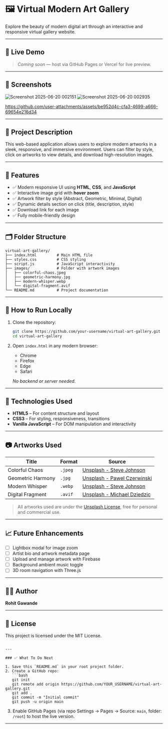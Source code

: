 # 🖼️ Virtual Modern Art Gallery

Explore the beauty of modern digital art through an interactive and responsive virtual gallery website.

---

## 🚀 Live Demo

> _Coming soon_ — host via GitHub Pages or Vercel for live preview.

---

## 📸 Screenshots

![Screenshot 2025-06-20 002151](https://github.com/user-attachments/assets/6536c9d9-a5d4-475c-b6e1-cf4e79b34d8d)
![Screenshot 2025-06-20 002935](https://github.com/user-attachments/assets/6b3d27c1-f7f7-41e6-ad9e-91f1fef5972d)



https://github.com/user-attachments/assets/be952d4c-cfa3-4699-a666-69654e216d34


---

## 📌 Project Description

This web-based application allows users to explore modern artworks in a sleek, responsive, and immersive environment. Users can filter by style, click on artworks to view details, and download high-resolution images.

---

## 🎯 Features

- ✅ Modern responsive UI using **HTML**, **CSS**, and **JavaScript**
- ✅ Interactive image grid with **hover zoom**
- ✅ Artwork filter by style (Abstract, Geometric, Minimal, Digital)
- ✅ Dynamic details section on click (title, description, style)
- ✅ Download link for each image
- ✅ Fully mobile-friendly design

---

## 🗂️ Folder Structure

```
virtual-art-gallery/
├── index.html         # Main HTML file
├── styles.css         # CSS styling
├── script.js          # JavaScript interactivity
├── images/            # Folder with artwork images
│   ├── colorful-chaos.jpeg
│   ├── geometric-harmony.jpg
│   ├── modern-whisper.webp
│   └── digital-fragment.avif
└── README.md          # Project documentation
```

---

## 🧪 How to Run Locally

1. Clone the repository:
   ```bash
   git clone https://github.com/your-username/virtual-art-gallery.git
   cd virtual-art-gallery
   ```

2. Open `index.html` in any modern browser:
   - Chrome
   - Firefox
   - Edge
   - Safari

   _No backend or server needed._

---

## 🧰 Technologies Used

- **HTML5** – For content structure and layout
- **CSS3** – For styling, responsiveness, transitions
- **Vanilla JavaScript** – For DOM manipulation and interactivity

---

## 📷 Artworks Used

| Title              | Format   | Source |
|-------------------|----------|--------|
| Colorful Chaos     | `.jpeg`  | [Unsplash - Steve Johnson](https://unsplash.com/photos/UZUzvJEvKnI) |
| Geometric Harmony  | `.jpg`   | [Unsplash - Pawel Czerwinski](https://unsplash.com/photos/3k9PGKWt7ik) |
| Modern Whisper     | `.webp`  | [Unsplash - Steve Johnson](https://unsplash.com/photos/dHIAD-jMw6g) |
| Digital Fragment   | `.avif`  | [Unsplash - Michael Dziedzic](https://unsplash.com/photos/rnPGCe7LsQo) |

> All artworks used are under the [Unsplash License](https://unsplash.com/license), free for personal and commercial use.

---

## 📈 Future Enhancements

- [ ] Lightbox modal for image zoom
- [ ] Artist bio and artwork metadata page
- [ ] Upload and manage artwork with Firebase
- [ ] Background ambient music toggle
- [ ] 3D room navigation with Three.js

---

## 🧑‍💻 Author

**Rohit Gawande**

---

## 📄 License

This project is licensed under the MIT License.

```

---

### ✅ What To Do Next

1. Save this `README.md` in your root project folder.
2. Create a GitHub repo:
   ```bash
   git init
   git remote add origin https://github.com/YOUR_USERNAME/virtual-art-gallery.git
   git add .
   git commit -m "Initial commit"
   git push -u origin main
   ```

3. Enable GitHub Pages (via repo Settings → Pages → Source: `main`, folder: `/root`) to host the live version.

---
